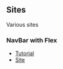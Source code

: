 ## Sites

Various sites

### NavBar with Flex
- [Tutorial](https://www.youtube.com/watch?v=8kK-cA99SA0)
- [Site](./1)
